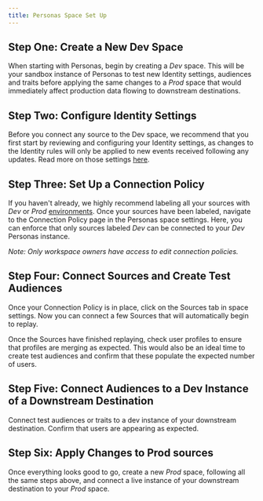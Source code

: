 ```yaml
---
title: Personas Space Set Up
---
```

## Step One: Create a New Dev Space

When starting with Personas, begin by creating a *Dev* space. This will be your sandbox instance of Personas to test new Identity settings, audiences and traits before applying the same changes to a *Prod* space that would immediately affect production data flowing to downstream destinations.

## Step Two: Configure Identity Settings

Before you connect any source to the Dev space, we recommend that you first start by reviewing and configuring your Identity settings, as changes to the Identity rules will only be applied to new events received following any updates. Read more on those settings [here](/docs/personas/identity-resolution/identity-graph-rules).

## Step Three: Set Up a Connection Policy

If you haven't already, we highly recommend labeling all your sources with *Dev* or *Prod* [environments](/docs/segment-app/iam/labels). Once your sources have been labeled, navigate to the Connection Policy page in the Personas space settings. Here, you can enforce that only sources labeled *Dev* can be connected to your *Dev* Personas instance.

[](images/connection-policy.png)

  _Note: Only workspace owners have access to edit connection policies._

## Step Four: Connect Sources and Create Test Audiences

Once your Connection Policy is in place, click on the Sources tab in space settings. Now you can connect a few Sources that will automatically begin to replay.

Once the Sources have finished replaying, check user profiles to ensure that profiles are merging as expected. This would also be an ideal time to create test audiences and confirm that these populate the expected number of users.

## Step Five: Connect Audiences to a Dev Instance of a Downstream Destination

Connect test audiences or traits to a dev instance of your downstream destination. Confirm that users are appearing as expected.

## Step Six: Apply Changes to Prod sources

Once everything looks good to go, create a new *Prod* space, following all the same steps above, and connect a live instance of your downstream destination to your *Prod* space. 
